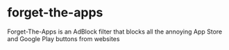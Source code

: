 # forget-the-apps
Forget-The-Apps is an AdBlock filter that blocks all the annoying App Store and Google Play buttons from websites
